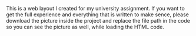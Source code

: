This is a web layout I created for my university assignment. 
If you want to get the full experience and everything that is written to make sence, please download the picture inside the project and replace the file path in the code so you can see the picture as well, while loading the HTML code.
